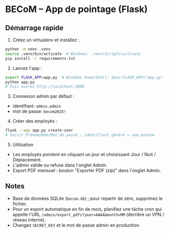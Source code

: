 # BECoM – App de pointage (Flask)

## Démarrage rapide

1) Créez un virtualenv et installez :
```bash
python -m venv .venv
source .venv/bin/activate  # Windows: .venv\Scripts\activate
pip install -r requirements.txt
```

2) Lancez l'app :
```bash
export FLASK_APP=app.py  # Windows PowerShell: $env:FLASK_APP="app.py"
python app.py
# Puis ouvrez http://localhost:5000
```

3) Connexion admin par défaut :
- identifiant: `admin.admin`
- mot de passe: `becom2025!`

4) Créer des employés :
```bash
flask --app app.py create-user
# Saisir Prénom/Nom/Mot de passe ; identifiant généré = nom.prenom
```

5) Utilisation
- Les employés pointent en cliquant un jour et choisissant Jour / Nuit / Déplacement.
- L'admin valide ou refuse dans l'onglet Admin.
- Export PDF mensuel : bouton "Exporter PDF (zip)" dans l'onglet Admin.

## Notes
- Base de données SQLite (`becom.db`) ; pour repartir de zéro, supprimez le fichier.
- Pour un export automatique en fin de mois, planifiez une tâche cron qui appelle l'URL `/admin/export_pdfs?year=AAAA&month=MM` (derrière un VPN / réseau interne). 
- Changez `SECRET_KEY` et le mot de passe admin en production.
